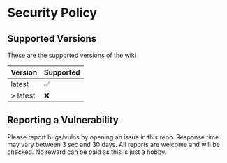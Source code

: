 # Security Policy

## Supported Versions

These are the supported versions of the wiki

| Version  | Supported          |
| -------- | ------------------ |
| latest   | :white_check_mark: |
| > latest | :x:                |

## Reporting a Vulnerability

Please report bugs/vulns by opening an issue in this repo.
Response time may vary between 3 sec and 30 days.
All reports are welcome and will be checked.
No reward can be paid as this is just a hobby.
